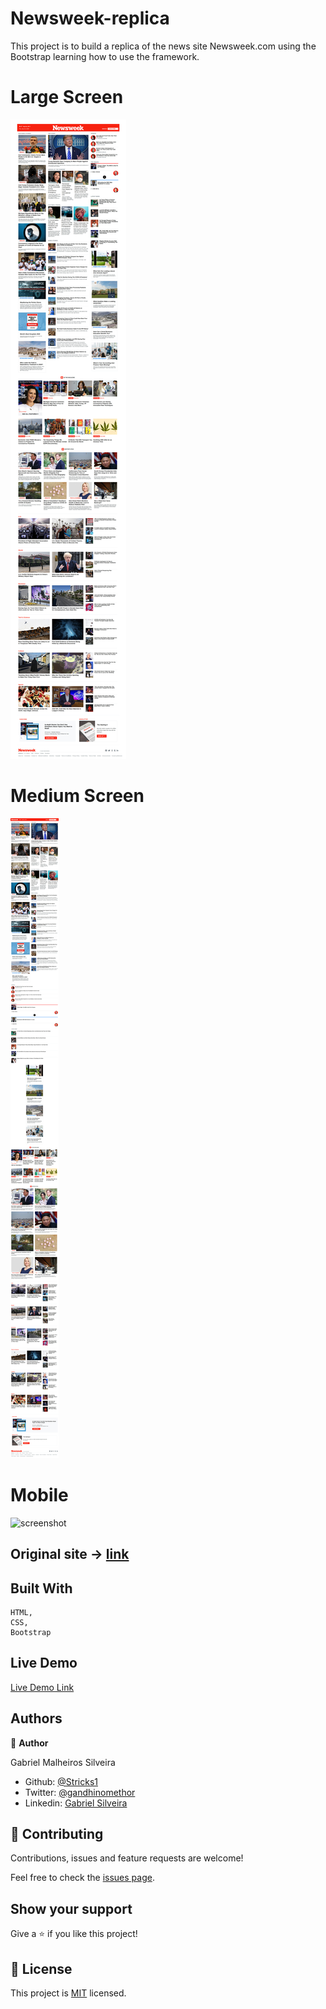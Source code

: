 # Newsweek-replica

This project is to build a replica of the news site Newsweek.com using the Bootstrap learning how to use the framework. 

# Large Screen
![screenshot](./images/Screenshot_fullScreen.jpg)

# Medium Screen
![screenshot](./images/Screenshot_mdScreen.jpg)

# Mobile
![screenshot](./images/Screenshot_mobileScreen.jpg)

## Original site -> [link](https://www.newsweek.com/)

## Built With

    HTML,
    CSS,
    Bootstrap

## Live Demo

[Live Demo Link](https://rawcdn.githack.com/Stricks1/Newsweek-replica/ffb1d9a6df3c90e6a4351c01c1826137767a0e51/index.html)

## Authors

👤 **Author**

Gabriel Malheiros Silveira

- Github: [@Stricks1](https://github.com/Stricks1)
- Twitter: [@gandhinomethor](https://twitter.com/gandhinomethor)
- Linkedin: [Gabriel Silveira](https://linkedin.com/in/gabriel-malheiros-silveira-b6632061/ )

## 🤝 Contributing

Contributions, issues and feature requests are welcome!

Feel free to check the [issues page](issues/).

## Show your support

Give a ⭐️ if you like this project!

## 📝 License

This project is [MIT](lic.url) licensed.